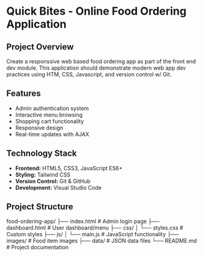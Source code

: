 # Quick Bites - Online Food Ordering Application

## Project Overview
Create a responssive web based food ordering app as part of the front end dev module. This application should demonstrate modern web app dev practices using HTM, CSS, Javascript, and version control w/ Git.

## Features
- Admin authentication system
- Interactive menu browsing
- Shopping cart functionality
- Responsive design
- Real-time updates with AJAX

## Technology Stack
- **Frontend:** HTML5, CSS3, JavaScript ES6+
- **Styling:** Tailwind CSS
- **Version Control:** Git & GitHub
- **Development:** Visual Studio Code

## Project Structure
food-ordering-app/
├── index.html          # Admin login page
├── dashboard.html      # User dashboard/menu
├── css/
│   └── styles.css     # Custom styles
├── js/
│   └── main.js        # JavaScript functionality
├── images/            # Food item images
├── data/              # JSON data files
└── README.md          # Project documentation
